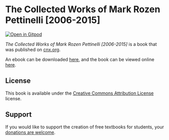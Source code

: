 # The Collected Works of Mark Rozen Pettinelli [2006-2015]

[![Open in Gitpod](https://gitpod.io/button/open-in-gitpod.svg)](https://gitpod.io/from-referrer/)

_The Collected Works of Mark Rozen Pettinelli [2006-2015]_ is a book that was published on [cnx.org](https://cnx.org/).

An ebook can be downloaded [here](https://github.com/cnx-user-books/cnxbook-the-collected-works-of-mark-rozen-pettinelli-2006-2015/releases/latest), and the book can be viewed online [here](https://github.com/cnx-user-books/cnxbook-the-collected-works-of-mark-rozen-pettinelli-2006-2015/releases/latest).

## License
This book is available under the [Creative Commons Attribution License](./LICENSE) license.

## Support
If you would like to support the creation of free textbooks for students, your [donations are welcome](https://riceconnect.rice.edu/donation/support-openstax-banner).
